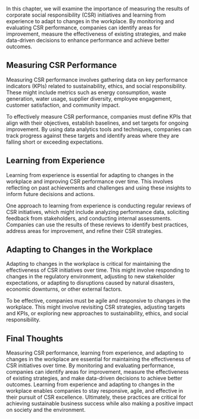 
In this chapter, we will examine the importance of measuring the results of corporate social responsibility (CSR) initiatives and learning from experience to adapt to changes in the workplace. By monitoring and evaluating CSR performance, companies can identify areas for improvement, measure the effectiveness of existing strategies, and make data-driven decisions to enhance performance and achieve better outcomes.

Measuring CSR Performance
-------------------------

Measuring CSR performance involves gathering data on key performance indicators (KPIs) related to sustainability, ethics, and social responsibility. These might include metrics such as energy consumption, waste generation, water usage, supplier diversity, employee engagement, customer satisfaction, and community impact.

To effectively measure CSR performance, companies must define KPIs that align with their objectives, establish baselines, and set targets for ongoing improvement. By using data analytics tools and techniques, companies can track progress against these targets and identify areas where they are falling short or exceeding expectations.

Learning from Experience
------------------------

Learning from experience is essential for adapting to changes in the workplace and improving CSR performance over time. This involves reflecting on past achievements and challenges and using these insights to inform future decisions and actions.

One approach to learning from experience is conducting regular reviews of CSR initiatives, which might include analyzing performance data, soliciting feedback from stakeholders, and conducting internal assessments. Companies can use the results of these reviews to identify best practices, address areas for improvement, and refine their CSR strategies.

Adapting to Changes in the Workplace
------------------------------------

Adapting to changes in the workplace is critical for maintaining the effectiveness of CSR initiatives over time. This might involve responding to changes in the regulatory environment, adjusting to new stakeholder expectations, or adapting to disruptions caused by natural disasters, economic downturns, or other external factors.

To be effective, companies must be agile and responsive to changes in the workplace. This might involve revisiting CSR strategies, adjusting targets and KPIs, or exploring new approaches to sustainability, ethics, and social responsibility.

Final Thoughts
--------------

Measuring CSR performance, learning from experience, and adapting to changes in the workplace are essential for maintaining the effectiveness of CSR initiatives over time. By monitoring and evaluating performance, companies can identify areas for improvement, measure the effectiveness of existing strategies, and make data-driven decisions to achieve better outcomes. Learning from experience and adapting to changes in the workplace enables companies to stay responsive, agile, and effective in their pursuit of CSR excellence. Ultimately, these practices are critical for achieving sustainable business success while also making a positive impact on society and the environment.
